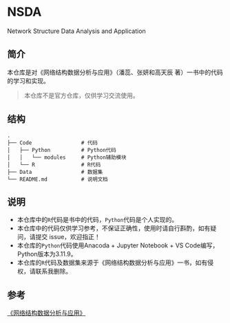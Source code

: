 # NSDA

Network Structure Data Analysis and Application

## 简介

本仓库是对《网络结构数据分析与应用》（潘蕊、张妍和高天辰 著）一书中的代码的学习和实现。
> 本仓库不是官方仓库，仅供学习交流使用。

## 结构

```shell
.
├── Code                # 代码
│   ├── Python          # Python代码
│   │   └── modules     # Python辅助模块
│   └── R               # R代码
├── Data                # 数据集
└── README.md           # 说明文档
```


## 说明

- 本仓库中的`R`代码是书中的代码，`Python`代码是个人实现的。
- 本仓库中的代码仅供学习参考，不保证正确性，使用时请自行斟酌，如有疑问，请提交 issue，欢迎指正！
- 本仓库的`Python`代码使用Anacoda + Jupyter Notebook + VS Code编写，Python版本为3.11.9。
- 本仓库的`R`代码及数据集来源于《网络结构数据分析与应用》一书，如有侵权，请联系我删除。

## 参考

[《网络结构数据分析与应用》](https://item.jd.com/13522273.html)
